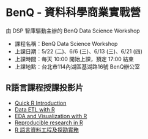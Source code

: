 # BenQ - 資料科學商業實戰營

由 DSP 智庫驅動主辦的 BenQ Data Science Workshop 
- 課程名稱：BenQ Data Science Workshop
- 上課日期：5/22 (二)、6/6 (三)、6/13 (三)、6/21 (四)
- 上課時間：每天 10:00 開始上課，預定 17:00 結束 
- 上課地點：台北市114內湖區基湖路16號 BenQ辦公室


## R語言課程授課投影片
- [Quick R Introduction](https://dspim.github.io/BenQ-R-Workshop/RBasic.html)
- [Data ETL with R](https://dspim.github.io/BenQ-R-Workshop/DataETL.html)
- [EDA and Visualization with R](https://dspim.github.io/BenQ-R-Workshop/R_EDA_Visualization.html)
- [Reproducible research in R](https://dspim.github.io/BenQ-R-Workshop/R_markdown.html)
- [R 語言資料工程及探勘實務](https://dspim.github.io/BenQ-R-Workshop/R-Data-Mining.html)

